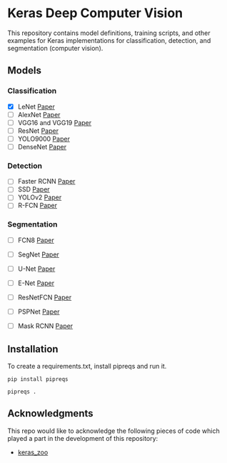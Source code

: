 # Keras Deep Computer Vision

This repository contains model definitions, training scripts, and other examples for Keras implementations for classification, detection, and segmentation (computer vision).

## Models

### Classification

- [x] LeNet [Paper](http://yann.lecun.com/exdb/publis/pdf/lecun-01a.pdf)
- [ ] AlexNet [Paper](https://papers.nips.cc/paper/4824-imagenet-classification-with-deep-convolutional-neural-networks.pdf)
- [ ] VGG16 and VGG19 [Paper](https://arxiv.org/pdf/1409.1556.pdf)
- [ ] ResNet [Paper](https://arxiv.org/pdf/1512.03385v1.pdf)
- [ ] YOLO9000 [Paper](https://arxiv.org/pdf/1612.08242.pdf)
- [ ] DenseNet [Paper](https://arxiv.org/pdf/1608.06993.pdf)

### Detection
- [ ] Faster RCNN [Paper](https://arxiv.org/pdf/1506.01497.pdf)
- [ ] SSD [Paper](https://arxiv.org/pdf/1512.02325)
- [ ] YOLOv2 [Paper](https://arxiv.org/pdf/1612.08242.pdf)
- [ ] R-FCN [Paper](https://arxiv.org/pdf/1605.06409.pdf)

### Segmentation
- [ ] FCN8 [Paper](https://arxiv.org/pdf/1411.4038.pdf)
- [ ] SegNet [Paper](https://arxiv.org/pdf/1511.00561)
- [ ] U-Net [Paper](https://arxiv.org/pdf/1505.04597)
- [ ] E-Net [Paper](https://arxiv.org/pdf/1606.02147.pdf)
- [ ] ResNetFCN [Paper](https://arxiv.org/pdf/1611.10080.pdf)
- [ ] PSPNet [Paper](https://arxiv.org/pdf/1612.01105.pdf)
- [ ] Mask RCNN [Paper](https://arxiv.org/pdf/1703.06870.pdf)


## Installation

To create a requirements.txt, install pipreqs and run it.

	pip install pipreqs

	pipreqs .

## Acknowledgments

This repo would like to acknowledge the following pieces of code which played a part in the development of this repository:

- [keras_zoo](https://github.com/david-vazquez/keras_zoo.git)